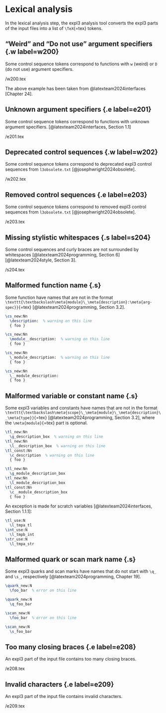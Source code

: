 # Lexical analysis
In the lexical analysis step, the expl3 analysis tool converts the expl3 parts of the input files into a list of `\TeX`{=tex} tokens.

## “Weird” and “Do not use” argument specifiers {.w label=w200}
Some control sequence tokens correspond to functions with `w` (weird) or `D` (do not use) argument specifiers.

 /w200.tex

The above example has been taken from @latexteam2024interfaces [Chapter 24].

## Unknown argument specifiers {.e label=e201}
Some control sequence tokens correspond to functions with unknown argument specifiers. [@latexteam2024interfaces, Section 1.1]

 /e201.tex

## Deprecated control sequences {.w label=w202}
Some control sequence tokens correspond to deprecated expl3 control sequences from `l3obsolete.txt` [@josephwright2024obsolete].

 /w202.tex

## Removed control sequences {.e label=e203}
Some control sequence tokens correspond to removed expl3 control sequences from `l3obsolete.txt` [@josephwright2024obsolete].

 /e203.tex

## Missing stylistic whitespaces {.s label=s204}
Some control sequences and curly braces are not surrounded by whitespaces [@latexteam2024programming, Section 6] [@latexteam2024style, Section 3].

 /s204.tex

## Malformed function name {.s}
Some function have names that are not in the format `\texttt{\textbackslash\meta{module}\_\meta{description}:\meta{arg-spec}}`{=tex} [@latexteam2024programming, Section 3.2].

``` tex
\cs_new:Nn
  \description:  % warning on this line
  { foo }
```

``` tex
\cs_new:Nn
  \module__description:  % warning on this line
  { foo }
```

``` tex
\cs_new:Nn
  \_module_description:  % warning on this line
  { foo }
```

``` tex
\cs_new:Nn
  \__module_description:
  { foo }
```

## Malformed variable or constant name {.s}
Some expl3 variables and constants have names that are not in the format `\texttt{\textbackslash\meta{scope}\_\meta{module}\_\meta{description}\_\meta{type}}`{=tex} [@latexteam2024programming, Section 3.2], where the `\meta{module}`{=tex} part is optional.

``` tex
\tl_new:Nn
  \g_description_box  % warning on this line
\tl_new:Nn
  \l__description_box  % warning on this line
\tl_const:Nn
  \c_description  % warning on this line
  { foo }
```

``` tex
\tl_new:Nn
  \g_module_description_box
\tl_new:Nn
  \l_module_description_box
\tl_const:Nn
  \c__module_description_box
  { foo }
```

An exception is made for scratch variables [@latexteam2024interfaces, Section 1.1.1]:

``` tex
\tl_use:N
  \l_tmpa_tl
\int_use:N
  \l_tmpb_int
\str_use:N
  \l_tmpa_str
```

## Malformed quark or scan mark name {.s}
Some expl3 quarks and scan marks have names that do not start with `\q_` and `\s_`, respectively [@latexteam2024programming, Chapter 19].

``` tex
\quark_new:N
  \foo_bar  % error on this line
```

``` tex
\quark_new:N
  \q_foo_bar
```

``` tex
\scan_new:N
  \foo_bar  % error on this line
```

``` tex
\scan_new:N
  \s_foo_bar
```

## Too many closing braces {.e label=e208}
An expl3 part of the input file contains too many closing braces.

 /e208.tex

## Invalid characters {.e label=e209}
An expl3 part of the input file contains invalid characters.

 /e209.tex
